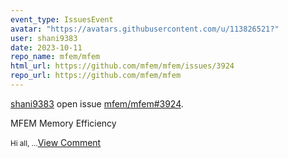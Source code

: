```yaml
---
event_type: IssuesEvent
avatar: "https://avatars.githubusercontent.com/u/113826521?"
user: shani9383
date: 2023-10-11
repo_name: mfem/mfem
html_url: https://github.com/mfem/mfem/issues/3924
repo_url: https://github.com/mfem/mfem
---
```


<a href='https://github.com/shani9383' target='_blank'>shani9383</a> open issue <a href='https://github.com/mfem/mfem/issues/3924' target='_blank'>mfem/mfem#3924</a>.

<p>MFEM Memory Efficiency</p><small>Hi all,...</small><a href='https://github.com/mfem/mfem/issues/3924' target='_blank'>View Comment</a>